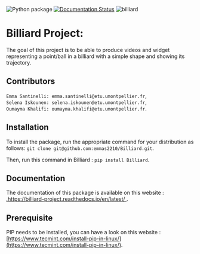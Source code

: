 ![Python package](https://github.com/emmas2210/Billiard/workflows/Python%20package/badge.svg)
[![Documentation Status](https://readthedocs.org/projects/billiard-project/badge/?version=latest)](https://billiard-project.readthedocs.io/en/latest/?badge=latest)
![billiard](https://user-images.githubusercontent.com/60702138/82158534-dbdeb000-9888-11ea-8401-530ed1aca442.jpg)
 # __Billiard Project__:

The goal of this project is to be able to produce videos and widget representing a point/ball in a billiard with a simple shape and showing its trajectory.


## Contributors
 
`Emma Santinelli: emma.santinelli@etu.umontpellier.fr`,                                                                         
`Selena Iskounen: selena.iskounen@etu.umontpellier.fr`,                                                                         
`Oumayma Khalifi: oumayma.khalifi@etu.umontpellier.fr`.                                                                         

## Installation

To install the package, run the appropriate command for your distribution as follows:
`git clone git@github.com:emmas2210/Billiard.git`.     

Then, run this command in Billiard : 
`pip install Billiard`.

## Documentation
The documentation of this package is available on this website : [.https://billiard-project.readthedocs.io/en/latest/
](https://billiard-project.readthedocs.io/en/latest/).

## Prerequisite
PIP needs to be installed, you can have a look on this website :
[https://www.tecmint.com/install-pip-in-linux/](https://www.tecmint.com/install-pip-in-linux/).









